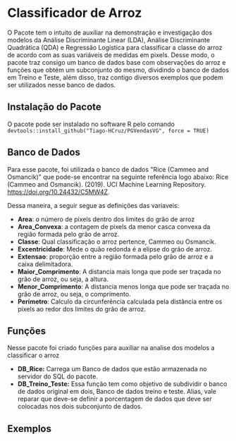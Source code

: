# Classificador de Arroz

O Pacote tem o intuito de auxiliar na demonstração e investigação dos modelos da Análise Discriminante Linear (LDA), Análise Discriminante Quadrática (QDA) e Regressão Logística para classificar a classe do arroz de acordo com as suas variáveis de medidas em pixels. Desse modo, o pacote traz consigo um banco de dados base com observações do arroz e funções que obtém um subconjunto do mesmo, dividindo o banco de dados em Treino e Teste, além disso, traz contigo diversos exemplos que podem ser  utilizados nesse banco de dados.

## Instalação do Pacote
O pacote pode ser instalado no software R pelo comando `devtools::install_github("Tiago-HCruz/PGVendasVG", force = TRUE)`

## Banco de Dados
Para esse pacote, foi utilizada o banco de dados "Rice (Cammeo and Osmancik)" que pode-se encontrar na seguinte referência logo abaixo:
Rice (Cammeo and Osmancik). (2019). UCI Machine Learning Repository. https://doi.org/10.24432/C5MW4Z.

Dessa maneira, a seguir segue as definições das variaveis:  
* **Area**: o número de pixels dentro dos limites do grão de arroz
* **Area_Convexa**:  a contagem de pixels da menor casca convexa da região formada pelo grão de arroz.
* **Classe**: Qual classificação o arroz pertence, Cammeo ou Osmancik.
* **Excentricidade**: Mede o quão redonda é a elipse do grão de arroz.
* **Extensao**: proporção entre a região formada pelo grão de arroz e a caixa delimitadora.
* **Maior_Comprimento**: A distancia mais longa que pode ser traçada no grão de arroz, ou seja, a altura.
* **Menor_Comprimento**: A distancia menos longa que pode ser traçada no grão de arroz, ou seja, o comprimento.
* **Perímetro**: Calculo da circunferência calculada pela distância entre os pixels ao redor dos limites do grão de arroz.

## Funções 
Nesse pacote foi criado funções para auxiliar na analise dos modelos a classificar o arroz 
* **DB_Rice:** Carrega um Banco de dados que estão armazenada no servidor do SQL do pacote.
* **DB_Treino_Teste:** Essa função tem como objetivo de subdividir o banco de dados original em dois, Banco de dados treino e teste. Alias, vale reparar que deve-se definir a porcentagem de dados que deve ser colocadas nos dois subconjunto de dados.

## Exemplos
